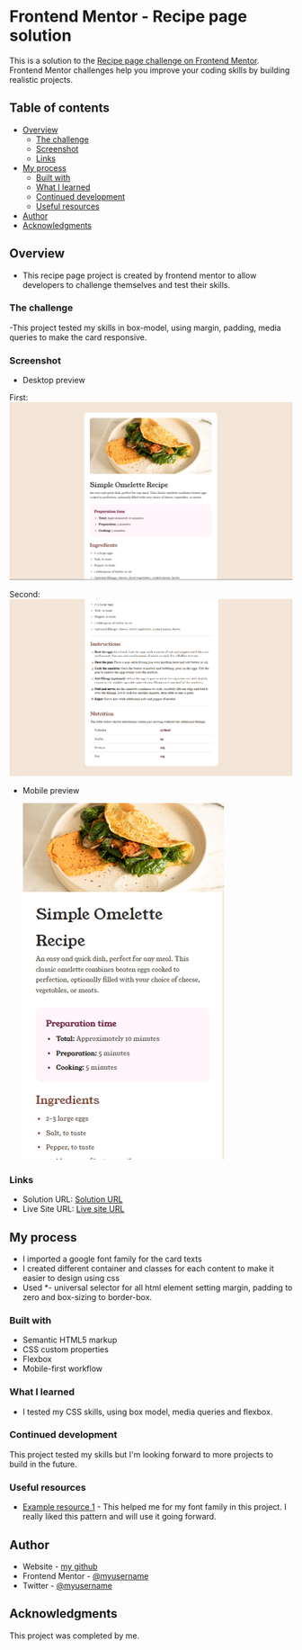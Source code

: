 # Frontend Mentor - Recipe page solution

This is a solution to the [Recipe page challenge on Frontend Mentor](https://www.frontendmentor.io/challenges/recipe-page-KiTsR8QQKm). Frontend Mentor challenges help you improve your coding skills by building realistic projects.

## Table of contents

- [Overview](#overview)
  - [The challenge](#the-challenge)
  - [Screenshot](#screenshot)
  - [Links](#links)
- [My process](#my-process)
  - [Built with](#built-with)
  - [What I learned](#what-i-learned)
  - [Continued development](#continued-development)
  - [Useful resources](#useful-resources)
- [Author](#author)
- [Acknowledgments](#acknowledgments)

## Overview

- This recipe page project is created by frontend mentor to allow developers to challenge themselves and test their skills.

### The challenge

-This project tested my skills in box-model, using margin, padding, media queries to make the card responsive.

### Screenshot

- Desktop preview

First:
![](./assets/images/Desktop%20Screenshot.png)

Second:
![](./assets/images/Desktop%20Screenshot%202.png)

- Mobile preview

  ![](./assets/images/Mobile%20Screenshot.png)

### Links

- Solution URL: [Solution URL](https://github.com/Bolazcoding/social-links-profile)
- Live Site URL: [Live site URL](https://bolazcoding.github.io/social-links-profile/)

## My process

- I imported a google font family for the card texts
- I created different container and classes for each content to make it easier to design using css
- Used \*- universal selector for all html element setting margin, padding to zero and box-sizing to border-box.

### Built with

- Semantic HTML5 markup
- CSS custom properties
- Flexbox
- Mobile-first workflow

### What I learned

- I tested my CSS skills, using box model, media queries and flexbox.

### Continued development

This project tested my skills but I'm looking forward to more projects to build in the future.

### Useful resources

- [Example resource 1](https://fonts.google.com/) - This helped me for my font family in this project. I really liked this pattern and will use it going forward.

## Author

- Website - [my github](https://github.com/Bolazcoding)
- Frontend Mentor - [@myusername](https://www.frontendmentor.io/profile/Bolazcoding)
- Twitter - [@myusername](https://www.twitter.com/Saintbj12)

## Acknowledgments

This project was completed by me.
